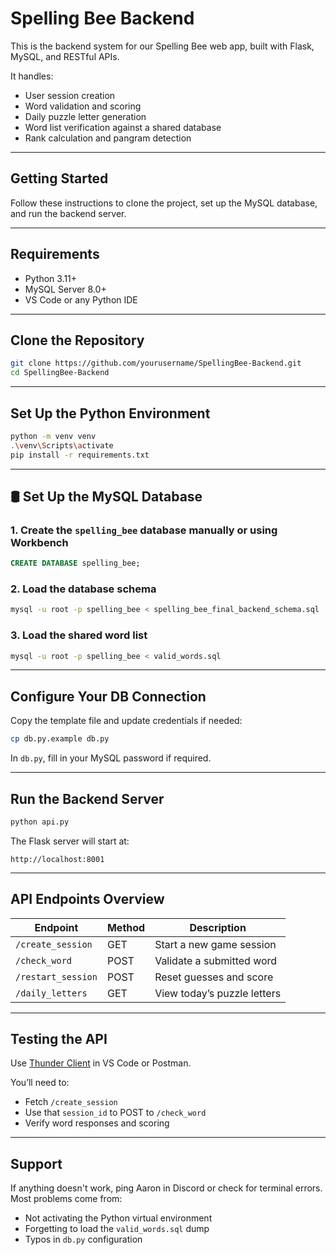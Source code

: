 # Spelling Bee Backend

This is the backend system for our Spelling Bee web app, built with Flask, MySQL, and RESTful APIs.

It handles:
- User session creation
- Word validation and scoring
- Daily puzzle letter generation
- Word list verification against a shared database
- Rank calculation and pangram detection

---

##  Getting Started

Follow these instructions to clone the project, set up the MySQL database, and run the backend server.

---

##  Requirements

- Python 3.11+
- MySQL Server 8.0+
- VS Code or any Python IDE

---

## Clone the Repository

```bash
git clone https://github.com/yourusername/SpellingBee-Backend.git
cd SpellingBee-Backend
```

---

## Set Up the Python Environment

```bash
python -m venv venv
.\venv\Scripts\activate
pip install -r requirements.txt
```

---

## 🛢️ Set Up the MySQL Database

### 1. Create the `spelling_bee` database manually or using Workbench

```sql
CREATE DATABASE spelling_bee;
```

### 2. Load the database schema

```bash
mysql -u root -p spelling_bee < spelling_bee_final_backend_schema.sql
```

### 3. Load the shared word list

```bash
mysql -u root -p spelling_bee < valid_words.sql
```

---

## Configure Your DB Connection

Copy the template file and update credentials if needed:

```bash
cp db.py.example db.py
```

In `db.py`, fill in your MySQL password if required.

---

## Run the Backend Server

```bash
python api.py
```

The Flask server will start at:
```
http://localhost:8001
```

---

## API Endpoints Overview

| Endpoint               | Method | Description                      |
|------------------------|--------|----------------------------------|
| `/create_session`      | GET    | Start a new game session         |
| `/check_word`          | POST   | Validate a submitted word        |
| `/restart_session`     | POST   | Reset guesses and score          |
| `/daily_letters`       | GET    | View today’s puzzle letters      |

---

## Testing the API

Use [Thunder Client](https://www.thunderclient.com/) in VS Code or Postman.

You’ll need to:
- Fetch `/create_session`
- Use that `session_id` to POST to `/check_word`
- Verify word responses and scoring

---

## Support

If anything doesn't work, ping Aaron in Discord or check for terminal errors. Most problems come from:
- Not activating the Python virtual environment
- Forgetting to load the `valid_words.sql` dump
- Typos in `db.py` configuration